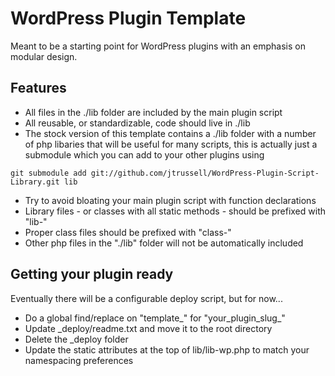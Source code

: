WordPress Plugin Template
=========================

Meant to be a starting point for WordPress plugins with an emphasis on modular design.

Features
--------
* All files in the ./lib folder are included by the main plugin script
* All reusable, or standardizable, code should live in ./lib
* The stock version of this template contains a ./lib folder with a number of
	php libaries that will be useful for many scripts, this is actually just a
	submodule which you can add to your other plugins using
~~~
git submodule add git://github.com/jtrussell/WordPress-Plugin-Script-Library.git lib
~~~

* Try to avoid bloating your main plugin script with function declarations
* Library files - or classes with all static methods - should be prefixed with "lib-"
* Proper class files should be prefixed with "class-"
* Other php files in the "./lib" folder will not be automatically included

Getting your plugin ready
-------------------------
Eventually there will be a configurable deploy script, but for now...

* Do a global find/replace on "template_" for "your_plugin_slug_"
* Update _deploy/readme.txt and move it to the root directory
* Delete the _deploy folder
* Update the static attributes at the top of lib/lib-wp.php to match your namespacing preferences

